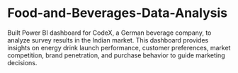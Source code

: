 # Food-and-Beverages-Data-Analysis
Built Power BI dashboard for CodeX, a German beverage company, to analyze survey results in the Indian market. This dashboard provides insights on energy drink launch performance, customer preferences, market competition, brand penetration, and purchase behavior to guide marketing decisions.
